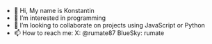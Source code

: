 - 👋 Hi, My name is Konstantin
- 👀 I’m interested in programming
- 💞️ I’m looking to collaborate on projects using JavaScript or Python
- 📫 How to reach me: X: @rumate87 BlueSky: rumate

<!---
wildme/wildme is a ✨ special ✨ repository because its `README.md` (this file) appears on your GitHub profile.
You can click the Preview link to take a look at your changes.
--->
